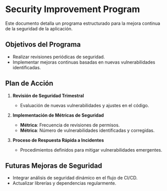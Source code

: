 # Security Improvement Program

Este documento detalla un programa estructurado para la mejora continua de la seguridad de la aplicación.

## Objetivos del Programa

- Realizar revisiones periódicas de seguridad.
- Implementar mejoras continuas basadas en nuevas vulnerabilidades identificadas.

## Plan de Acción

1. **Revisión de Seguridad Trimestral**  
   - Evaluación de nuevas vulnerabilidades y ajustes en el código.

2. **Implementación de Métricas de Seguridad**  
   - **Métrica**: Frecuencia de revisiones de permisos.
   - **Métrica**: Número de vulnerabilidades identificadas y corregidas.

3. **Proceso de Respuesta Rápida a Incidentes**  
   - Procedimientos definidos para mitigar vulnerabilidades emergentes.

## Futuras Mejoras de Seguridad

- Integrar análisis de seguridad dinámico en el flujo de CI/CD.
- Actualizar librerías y dependencias regularmente.
